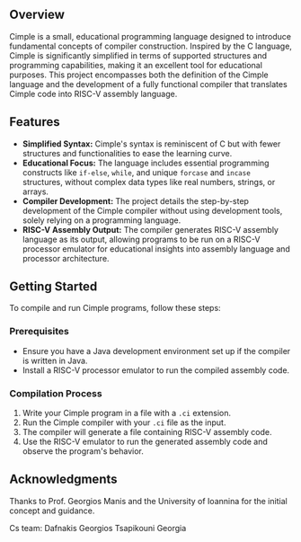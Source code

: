 ## Overview
Cimple is a small, educational programming language designed to introduce fundamental concepts of compiler construction. Inspired by the C language, Cimple is significantly simplified in terms of supported structures and programming capabilities, making it an excellent tool for educational purposes. This project encompasses both the definition of the Cimple language and the development of a fully functional compiler that translates Cimple code into RISC-V assembly language.

## Features
- **Simplified Syntax:** Cimple's syntax is reminiscent of C but with fewer structures and functionalities to ease the learning curve.
- **Educational Focus:** The language includes essential programming constructs like `if-else`, `while`, and unique `forcase` and `incase` structures, without complex data types like real numbers, strings, or arrays.
- **Compiler Development:** The project details the step-by-step development of the Cimple compiler without using development tools, solely relying on a programming language.
- **RISC-V Assembly Output:** The compiler generates RISC-V assembly language as its output, allowing programs to be run on a RISC-V processor emulator for educational insights into assembly language and processor architecture.

## Getting Started
To compile and run Cimple programs, follow these steps:

### Prerequisites
- Ensure you have a Java development environment set up if the compiler is written in Java.
- Install a RISC-V processor emulator to run the compiled assembly code.

### Compilation Process
1. Write your Cimple program in a file with a `.ci` extension.
2. Run the Cimple compiler with your `.ci` file as the input.
3. The compiler will generate a file containing RISC-V assembly code.
4. Use the RISC-V emulator to run the generated assembly code and observe the program's behavior.

## Acknowledgments
 Thanks to Prof. Georgios Manis and the University of Ioannina for the initial concept and guidance.

Cs team:
Dafnakis Georgios 
Tsapikouni Georgia 
